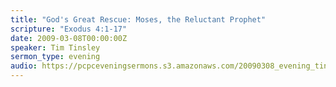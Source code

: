```yaml
---
title: "God's Great Rescue: Moses, the Reluctant Prophet"
scripture: "Exodus 4:1-17"
date: 2009-03-08T00:00:00Z
speaker: Tim Tinsley
sermon_type: evening
audio: https://pcpceveningsermons.s3.amazonaws.com/20090308_evening_tinsley.mp3 
---
```



